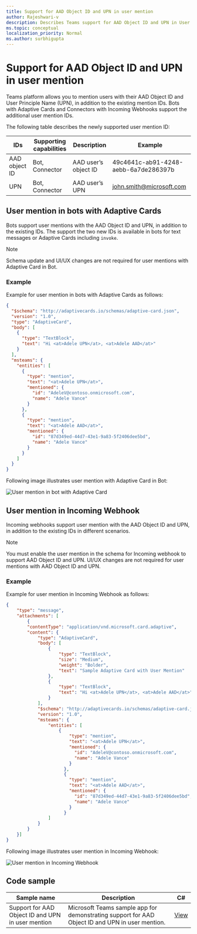 ```yaml
---
title: Support for AAD Object ID and UPN in user mention 
author: Rajeshwari-v
description: Describes Teams support for AAD Object ID and UPN in User Mention for bots and incoming webhook connectors
ms.topic: conceptual
localization_priority: Normal
ms.author: surbhigupta
---
```


# Support for AAD Object ID and UPN in user mention 

Teams platform allows you to mention users with their AAD Object ID and User Principle Name (UPN), in addition to the existing mention IDs. Bots with Adaptive Cards and Connectors with Incoming Webhooks support the additional user mention IDs. 

The following table describes the newly supported user mention ID:

|IDs  | Supporting capabilities |	Description	| Example |
|----------|--------|---------------|---------|
| AAD object ID | Bot, Connector |  AAD user’s object ID |	49c4641c-ab91-4248-aebb-6a7de286397b |
| UPN |	Bot, Connector | AAD user’s UPN | john.smith@microsoft.com |

## User mention in bots with Adaptive Cards 

Bots support user mentions with the AAD Object ID and UPN, in addition to the existing IDs. The support the two new IDs is available in bots for text messages or Adaptive Cards including `invoke`. 

> [!NOTE]
> Schema update and UI/UX changes are not required for user mentions with Adaptive Card in Bot.

### Example 

Example for user mention in bots with Adaptive Cards as follows:

```json 
{
  "$schema": "http://adaptivecards.io/schemas/adaptive-card.json",
  "version": "1.0",
  "type": "AdaptiveCard",
  "body": [
    {
      "type": "TextBlock",
      "text": "Hi <at>Adele UPN</at>, <at>Adele AAD</at>"
    }
  ],
  "msteams": {
    "entities": [
      {
        "type": "mention",
        "text": "<at>Adele UPN</at>",
        "mentioned": {
          "id": "AdeleV@contoso.onmicrosoft.com",
          "name": "Adele Vance"
        }
      },
      {
        "type": "mention",
        "text": "<at>Adele AAD</at>",
        "mentioned": {
          "id": "87d349ed-44d7-43e1-9a83-5f2406dee5bd",
          "name": "Adele Vance"
        }
      }
    ]
  }
}
```

Following image illustrates user mention with Adaptive Card in Bot:

![User mention in bot with Adaptive Card](~/assets/images/authentication/user-mention-in-bot.png)

## User mention in Incoming Webhook

Incoming webhooks support user mention with the AAD Object ID and UPN, in addition to the existing IDs in different scenarios.

> [!NOTE]
> You must enable the user mention in the schema for Incoming webhook to support AAD Object ID and UPN. 
> UI/UX changes are not required for user mentions with AAD Object ID and UPN.

### Example 

Example for user mention in Incoming Webhook as follows:

```json
{
    "type": "message",
    "attachments": [
        {
        "contentType": "application/vnd.microsoft.card.adaptive",
        "content": {
            "type": "AdaptiveCard",
            "body": [
                {
                    "type": "TextBlock",
                    "size": "Medium",
                    "weight": "Bolder",
                    "text": "Sample Adaptive Card with User Mention"
                },
                {
                    "type": "TextBlock",
                    "text": "Hi <at>Adele UPN</at>, <at>Adele AAD</at>"
                }
            ],
            "$schema": "http://adaptivecards.io/schemas/adaptive-card.json",
            "version": "1.0",
            "msteams": {
                "entities": [
                    {
                        "type": "mention",
                        "text": "<at>Adele UPN</at>",
                        "mentioned": {
                          "id": "AdeleV@contoso.onmicrosoft.com",
                          "name": "Adele Vance"
                        }
                      },
                      {
                        "type": "mention",
                        "text": "<at>Adele AAD</at>",
                        "mentioned": {
                          "id": "87d349ed-44d7-43e1-9a83-5f2406dee5bd",
                          "name": "Adele Vance"
                        }
                      }
                ]
            }
        }
    }]
}
```

Following image illustrates user mention in Incoming Webhook:

![User mention in Incoming Webhook](~/assets/images/authentication/user-mention-in-incoming-webhook.png)

## Code sample

| Sample name | Description | C# |
|-------------|-------------|------|
|Support for AAD Object ID and UPN in user mention |Microsoft Teams sample app for demonstrating support for AAD Object ID and UPN in user mention.|[View](https://github.com/microsoft/BotBuilder-Samples/tree/main/samples/csharp_dotnetcore/07.using-adaptive-cards)|

